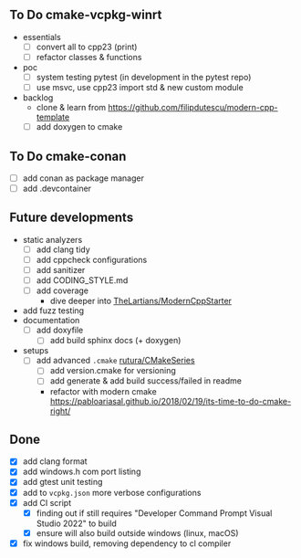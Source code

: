 ## To Do cmake-vcpkg-winrt
- essentials
   - [ ] convert all to cpp23 (print)
   - [ ] refactor classes & functions
- poc
   - [ ] system testing pytest (in development in the pytest repo)
   - [ ] use msvc, use cpp23 import std & new custom module
- backlog
   - clone & learn from https://github.com/filipdutescu/modern-cpp-template
   - [ ] add doxygen to cmake

## To Do cmake-conan
- [ ] add conan as package manager
- [ ] add .devcontainer

## Future developments
- static analyzers
   - [ ] add clang tidy
   - [ ] add cppcheck configurations
   - [ ] add sanitizer
   - [ ] add CODING_STYLE.md
   - [ ] add coverage
      - dive deeper into [TheLartians/ModernCppStarter](https://github.com/TheLartians/ModernCppStarter)
- add fuzz testing
- documentation
   - [ ] add doxyfile
      - [ ] add build sphinx docs (+ doxygen)	
- setups
   - [ ] add advanced `.cmake` [rutura/CMakeSeries](https://github.com/rutura/CMakeSeries/tree/main/Ep034/rooster/cmake)
      - [ ] add version.cmake for versioning
      - [ ] add generate & add build success/failed in readme
      - refactor with modern cmake https://pabloariasal.github.io/2018/02/19/its-time-to-do-cmake-right/

## Done
- [x] add clang format
- [x] add windows.h com port listing
- [x] add gtest unit testing
- [x] add to `vcpkg.json` more verbose configurations
- [x] add CI script
	- [x] finding out if still requires "Developer Command Prompt Visual Studio 2022" to build
	- [x] ensure will also build outside windows (linux, macOS)
- [x] fix windows build, removing dependency to cl compiler